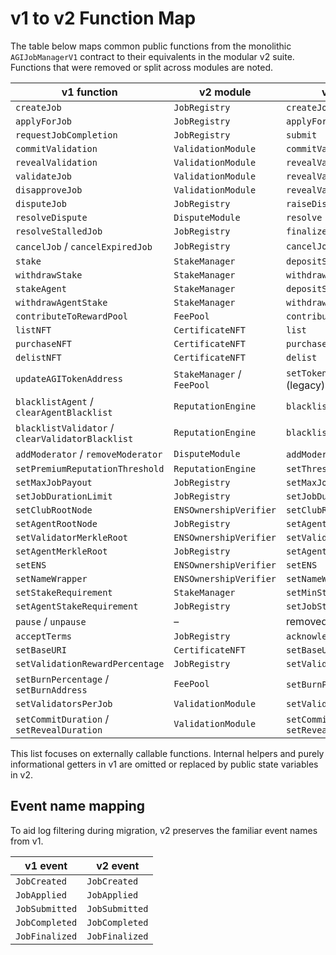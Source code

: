 # v1 to v2 Function Map

The table below maps common public functions from the monolithic `AGIJobManagerV1` contract to their equivalents in the modular v2 suite. Functions that were removed or split across modules are noted.

| v1 function | v2 module | v2 function / note |
| --- | --- | --- |
| `createJob` | `JobRegistry` | `createJob` |
| `applyForJob` | `JobRegistry` | `applyForJob` |
| `requestJobCompletion` | `JobRegistry` | `submit` |
| `commitValidation` | `ValidationModule` | `commitValidation` |
| `revealValidation` | `ValidationModule` | `revealValidation` |
| `validateJob` | `ValidationModule` | `revealValidation(approve=true)` |
| `disapproveJob` | `ValidationModule` | `revealValidation(approve=false)` |
| `disputeJob` | `JobRegistry` | `raiseDispute` |
| `resolveDispute` | `DisputeModule` | `resolve` |
| `resolveStalledJob` | `JobRegistry` | `finalize` |
| `cancelJob` / `cancelExpiredJob` | `JobRegistry` | `cancelJob` |
| `stake` | `StakeManager` | `depositStake(role)` |
| `withdrawStake` | `StakeManager` | `withdrawStake(role)` |
| `stakeAgent` | `StakeManager` | `depositStake(Role.Agent)` |
| `withdrawAgentStake` | `StakeManager` | `withdrawStake(Role.Agent)` |
| `contributeToRewardPool` | `FeePool` | `contribute` |
| `listNFT` | `CertificateNFT` | `list` |
| `purchaseNFT` | `CertificateNFT` | `purchase` |
| `delistNFT` | `CertificateNFT` | `delist` |
| `updateAGITokenAddress` | `StakeManager` / `FeePool` | `setToken` on each module (legacy) |
| `blacklistAgent` / `clearAgentBlacklist` | `ReputationEngine` | `blacklist(user, status)` |
| `blacklistValidator` / `clearValidatorBlacklist` | `ReputationEngine` | `blacklist(user, status)` |
| `addModerator` / `removeModerator` | `DisputeModule` | `addModerator` / `removeModerator` |
| `setPremiumReputationThreshold` | `ReputationEngine` | `setThreshold` |
| `setMaxJobPayout` | `JobRegistry` | `setMaxJobReward` |
| `setJobDurationLimit` | `JobRegistry` | `setJobDurationLimit` |
| `setClubRootNode` | `ENSOwnershipVerifier` | `setClubRootNode` |
| `setAgentRootNode` | `JobRegistry` | `setAgentRootNode` |
| `setValidatorMerkleRoot` | `ENSOwnershipVerifier` | `setValidatorMerkleRoot` |
| `setAgentMerkleRoot` | `JobRegistry` | `setAgentMerkleRoot` |
| `setENS` | `ENSOwnershipVerifier` | `setENS` |
| `setNameWrapper` | `ENSOwnershipVerifier` | `setNameWrapper` |
| `setStakeRequirement` | `StakeManager` | `setMinStake` |
| `setAgentStakeRequirement` | `JobRegistry` | `setJobStake` |
| `pause` / `unpause` | – | removed in v2 |
| `acceptTerms` | `JobRegistry` | `acknowledgeTaxPolicy` |
| `setBaseURI` | `CertificateNFT` | `setBaseURI` |
| `setValidationRewardPercentage` | `JobRegistry` | `setValidatorRewardPct` |
| `setBurnPercentage` / `setBurnAddress` | `FeePool` | `setBurnPct` / `setTreasury` |
| `setValidatorsPerJob` | `ValidationModule` | `setValidatorBounds` |
| `setCommitDuration` / `setRevealDuration` | `ValidationModule` | `setCommitWindow` / `setRevealWindow` |

This list focuses on externally callable functions. Internal helpers and purely informational getters in v1 are omitted or replaced by public state variables in v2.

## Event name mapping

To aid log filtering during migration, v2 preserves the familiar event names from v1.

| v1 event | v2 event |
| --- | --- |
| `JobCreated` | `JobCreated` |
| `JobApplied` | `JobApplied` |
| `JobSubmitted` | `JobSubmitted` |
| `JobCompleted` | `JobCompleted` |
| `JobFinalized` | `JobFinalized` |

